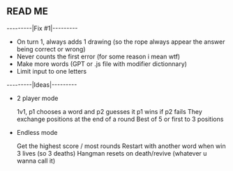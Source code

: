 ## READ ME
---------|Fix #1|---------

- On turn 1, always adds 1 drawing (so the rope always appear the answer being correct or wrong)
- Never counts the first error (for some reason i mean wtf)
- Make more words (GPT or .js file with modifier dictionnary)
- Limit input to one letters

---------|Ideas|---------

- 2 player mode

    1v1, p1 chooses a word and p2 guesses it
    p1 wins if p2 fails
    They exchange positions at the end of a round
    Best of 5 or first to 3 positions

- Endless mode

    Get the highest score / most rounds
    Restart with another word when win
    3 lives (so 3 deaths) Hangman resets on death/revive (whatever u wanna call it)
    
